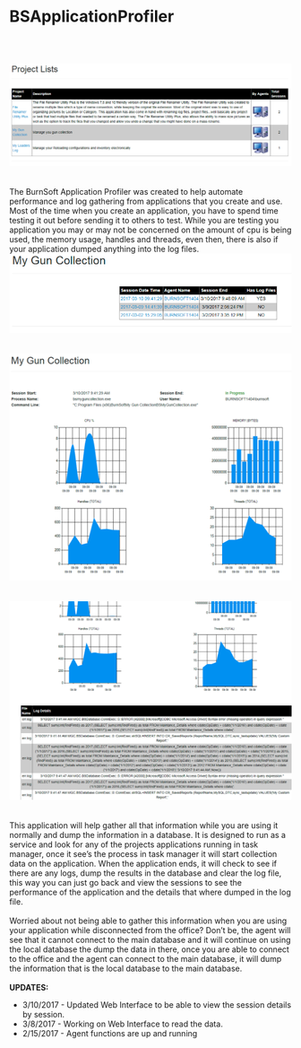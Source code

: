 # BSApplicationProfiler
<br/><br/>
<center>
<img src="https://github.com/burnsoftnet/BSApplicationProfiler/blob/master/screen_shots/Project_Lists.png?raw=true"></center><br/><br/>
The BurnSoft Application Profiler was created to help automate performance and log gathering from applications that you create and use.  Most of the time when you create an application, you have to spend time testing it out before sending it to others to test.  While you are testing you application you may or may not be concerned on the amount of cpu is being used, the memory usage, handles and threads, even then, there is also if your application dumped anything into the log files.  
<br/>
<center>
<img src="https://github.com/burnsoftnet/BSApplicationProfiler/blob/master/screen_shots/Session_Lists.png?raw=true"></center><br/><br/>
<center>
<img src="https://github.com/burnsoftnet/BSApplicationProfiler/blob/master/screen_shots/View_Session_in_progress.png?raw=true"></center><br/><br/>
<center>
<img src="https://github.com/burnsoftnet/BSApplicationProfiler/blob/master/screen_shots/View_Session_Details_with_Logs.png?raw=true"></center><br/>

<br/>
This application will help gather all that information while you are using it normally and dump the information in a database.  It is designed to run as a service and look for any of the projects applications running in task manager, once it see’s the process in task manager it will start collection data on the application.  When the application ends, it will check to see if there are any logs, dump the results in the database and clear the log file, this way you can just go back and view the sessions to see the performance of the application and the details that where dumped in the log file.  
<br/>
<br/>
Worried about not being able to gather this information when you are using  your application while disconnected from the office?  Don’t be, the agent will see that it cannot connect to the main database and it will continue on using the local database the dump the data in there, once you are able to connect to the office and the agent can connect to the main database, it will dump the information that is the local database to the main database. 
<br/>
<br/>
<b>UPDATES:</b> <br/>
<ul>
<li>3/10/2017 - Updated Web Interface to be able to view the session details by session.</li>
<li>3/8/2017 - Working on Web Interface to read the data.</li>
<li>2/15/2017 - Agent functions are up and running</li>
</ul>
<br/>
